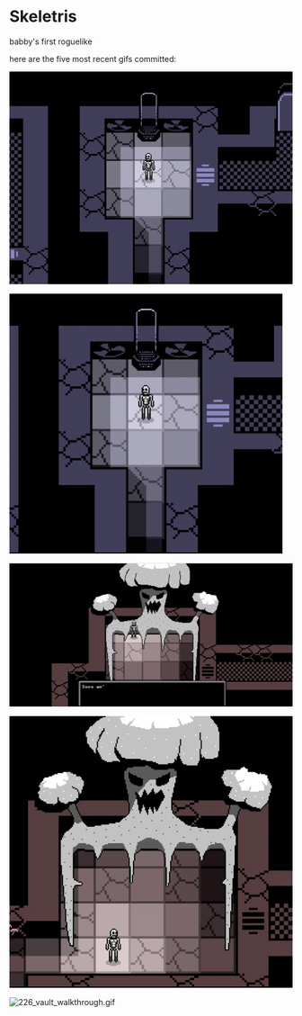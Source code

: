 # Skeletris
babby's first roguelike

here are the five most recent gifs committed:

![230-cloning-machine.gif](gifs/230-cloning-machine.gif?raw=true "230-cloning-machine")

![229_cloning_machine_text.gif](gifs/229_cloning_machine_text.gif?raw=true "229_cloning_machine_text")

![228_peaceful_victory_snippit.gif](gifs/228_peaceful_victory_snippit.gif?raw=true "228_peaceful_victory_snippit")

![227_peaceful_victory.gif](gifs/227_peaceful_victory.gif?raw=true "227_peaceful_victory")

![226_vault_walkthrough.gif](gifs/226_vault_walkthrough.gif?raw=true "226_vault_walkthrough")

